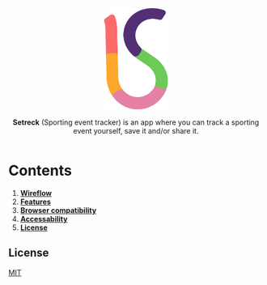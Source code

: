 <p style="text-align: center">
  <img alt="Straight line going down and when at the bottom is going left and forming an 'S'-shape. This represents the logo of Setrack." src="img/setrack-logo.png" height="200">
</p>

<p style="text-align: center; padding-bottom: 1em">
  <span style="font-weight: 700">Setreck</span> (Sporting event tracker) is an app where you can track a sporting event yourself, save it and/or share it.
</p>

<!-- ![Straight line going down and when at the bottom is going left and forming an "S"-shape. This represents the logo of Setrack.](img/setrack-logo.png)

**Setrack** (Sporting event tracker) is an app where you can track a sporting event yourself, save it and/or share it.  -->

# Contents

1. [**Wireflow**](#wireflow)
2. [**Features**](#features)
3. [**Browser compatibility**](#browser-compatibility)
4. [**Accessability**](#accessability)
5. [**License**](#license)

## License

[MIT](LICENSE)
